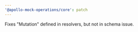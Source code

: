 ```yaml
---
'@apollo-mock-operations/core': patch
---
```


Fixes "Mutation" defined in resolvers, but not in schema issue.
